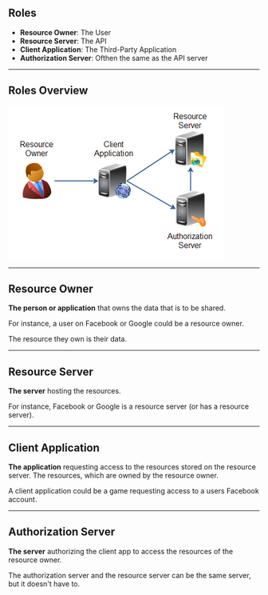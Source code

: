 ##  Roles

- **Resource Owner**: The User
- **Resource Server**: The API
- **Client Application**: The Third-Party Application
- **Authorization Server**: Ofthen the same as the API server

---

##  Roles Overview

![](images/roles-overview.png)

---

##  Resource Owner

**The person or application** that owns the data that is to be shared.

For instance, a user on Facebook or Google could be a resource owner.

The resource they own is their data.

---

##  Resource Server

**The server** hosting the resources.

For instance, Facebook or Google is a resource server (or has a resource server).

---

##  Client Application

**The application** requesting access to the resources stored on the resource server. The resources, which are owned by the resource owner.

A client application could be a game requesting access to a users Facebook account.

---

##  Authorization Server

**The server** authorizing the client app to access the resources of the resource owner.

The authorization server and the resource server can be the same server, but it doesn't have to.

